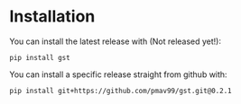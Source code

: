 # Installation

You can install the latest release with (Not released yet!):

    pip install gst

You can install a specific release straight from github with:

    pip install git+https://github.com/pmav99/gst.git@0.2.1
